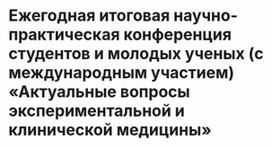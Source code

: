 # Ежегодная итоговая научно-практическая конференция студентов и молодых ученых (с международным участием) «Актуальные вопросы экспериментальной и клинической медицины»
